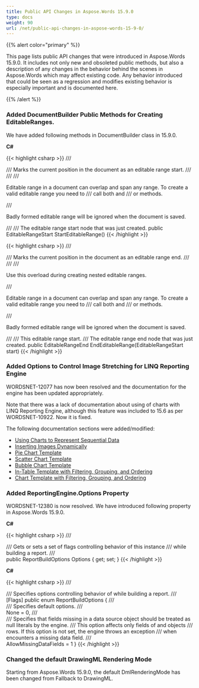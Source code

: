 ```yaml
---
title: Public API Changes in Aspose.Words 15.9.0
type: docs
weight: 90
url: /net/public-api-changes-in-aspose-words-15-9-0/
---
```


{{% alert color="primary" %}} 

This page lists public API changes that were introduced in Aspose.Words 15.9.0. It includes not only new and obsoleted public methods, but also a description of any changes in the behavior behind the scenes in Aspose.Words which may affect existing code. Any behavior introduced that could be seen as a regression and modifies existing behavior is especially important and is documented here.

{{% /alert %}} 

### Added DocumentBuilder Public Methods for Creating EditableRanges.

We have added following methods in DocumentBuilder class in 15.9.0.

**C#**

{{< highlight csharp >}}
/// <summary>
/// Marks the current position in the document as an editable range start.
/// </summary>
/// <remarks>
/// <p>Editable range in a document can overlap and span any range. To create a valid editable range you need to
/// call both <see cref="StartEditableRange"/> and <see cref="EndEditableRange()"/>
/// or <see cref="EndEditableRange(EditableRangeStart)"/> methods.</p>
/// <p>Badly formed editable range will be ignored when the document is saved.</p>
/// </remarks>
/// <returns>The editable range start node that was just created.</returns>
public EditableRangeStart StartEditableRange()
{{< /highlight >}}

{{< highlight csharp >}}
/// <summary>
/// Marks the current position in the document as an editable range end.
/// </summary>
/// <remarks>
/// <p>Use this overload during creating nested editable ranges.</p>
/// <p>Editable range in a document can overlap and span any range. To create a valid editable range you need to
/// call both <see cref="StartEditableRange"/> and <see cref="EndEditableRange()"/>
/// or <see cref="EndEditableRange(EditableRangeStart)"/> methods.</p>
/// <p>Badly formed editable range will be ignored when the document is saved.</p>
/// </remarks>
/// <param name="start">This editable range start.</param>
/// <returns>The editable range end node that was just created.</returns>
public EditableRangeEnd EndEditableRange(EditableRangeStart start)
{{< /highlight >}}

### Added Options to Control Image Stretching for LINQ Reporting Engine

WORDSNET-12077 has now been resolved and the documentation for the engine has been updated appropriately.

Note that there was a lack of documentation about using of charts with LINQ Reporting Engine, although this feature was included to 15.6 as per WORDSNET-10922. Now it is fixed.

The following documentation sections were added/modified:

- [Using Charts to Represent Sequential Data](https://docs.aspose.com/words/net/template-syntax/#using-charts-to-represent-sequential-data)
- [Inserting Images Dynamically](https://docs.aspose.com/words/net/template-syntax/#inserting-images-dynamically)
- [Pie Chart Template](https://docs.aspose.com/words/net/typical-templates/#pie-chart-template)
- [Scatter Chart Template](https://docs.aspose.com/words/net/typical-templates/#scatter-chart-template)
- [Bubble Chart Template](https://docs.aspose.com/words/net/typical-templates/#bubble-chart-template)
- [In-Table Template with Filtering, Grouping, and Ordering](https://docs.aspose.com/words/net/typical-templates/#in-table-template-with-filtering-grouping-and-ordering)
- [Chart Template with Filtering, Grouping, and Ordering](https://docs.aspose.com/words/net/typical-templates/#chart-template-with-filtering-grouping-and-ordering)

### Added ReportingEngine.Options Property

WORDSNET-12380 is now resolved. We have introduced following property in Aspose.Words 15.9.0.

**C#**

{{< highlight csharp >}}
/// <summary>
/// Gets or sets a set of flags controlling behavior of this <see cref="ReportingEngine"/> instance
/// while building a report.
/// </summary>
public ReportBuildOptions Options
{
    get;
    set;
}
{{< /highlight >}}

**C#**

{{< highlight csharp >}}
/// <summary>
/// Specifies options controlling behavior of <see cref="ReportingEngine"/> while building a report.
/// </summary>
[Flags]
public enum ReportBuildOptions
{
    /// <summary>
    /// Specifies default options.
    /// </summary>
    None = 0,
    /// <summary>
    /// Specifies that fields missing in a data source object should be treated as null literals by the engine.
    /// This option affects only fields of <ms><see cref="DataRow"/> and <see cref="IDataRecord"/> objects</ms>
    /// <java><see cref="DataTable"/> rows</java>. If this option is not set, the engine throws an exception
    /// when encounters a missing data field.
    /// </summary>
    AllowMissingDataFields = 1
}
{{< /highlight >}}

### Changed the default DrawingML Rendering Mode

Starting from Aspose.Words 15.9.0, the default DmlRenderingMode has been changed from Fallback to DrawingML.
